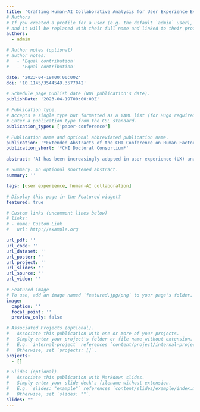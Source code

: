 ```yaml
---
title: 'Crafting Human-AI Collaborative Analysis for User Experience Evaluation'
# Authors
# If you created a profile for a user (e.g. the default `admin` user), write the username (folder name) here
# and it will be replaced with their full name and linked to their profile.
authors:
  - admin

# Author notes (optional)
# author_notes:
#   - 'Equal contribution'
#   - 'Equal contribution'

date: '2023-04-19T00:00:00Z'
doi: '10.1145/3544549.3577042'

# Schedule page publish date (NOT publication's date).
publishDate: '2023-04-19T00:00:00Z'

# Publication type.
# Accepts a single type but formatted as a YAML list (for Hugo requirements).
# Enter a publication type from the CSL standard.
publication_types: ['paper-conference']

# Publication name and optional abbreviated publication name.
publication: '*Extended Abstracts of the CHI Conference on Human Factors in Computing Systems*'
publication_short: '*CHI Doctoral Consortium*'

abstract: 'AI has been increasingly adopted in user experience (UX) analysis, in which UX evaluators review test recordings to identify usability problems. However, most AI-infused systems apply fully automatic approaches, leading to distrust from UX evaluators. In my dissertation work, we consider AI as assisting, not replacing human judgment. Through an international survey, we investigated the current practices and challenges of UX evaluators and identified an opportunity for AI assistance. We then studied nuanced cooperative work between UX evaluators and AI, by employing either non-interactive visualizations or interactive conversational assistants (CAs). The next steps include building upon our findings about the reactive Q&A dynamic with CAs, by exploring how a proactive approach or a combination of visualizations and CAs may better support UX evaluators. This research will identify interactions and representations that give rise to productive and trusting collaborations with AI.'

# Summary. An optional shortened abstract.
summary: ''

tags: [user experience, human-AI collaboration]

# Display this page in the Featured widget?
featured: true

# Custom links (uncomment lines below)
# links:
# - name: Custom Link
#   url: http://example.org

url_pdf: ''
url_code: ''
url_dataset: ''
url_poster: ''
url_project: ''
url_slides: ''
url_source: ''
url_video: ''

# Featured image
# To use, add an image named `featured.jpg/png` to your page's folder.
image:
  caption: ''
  focal_point: ''
  preview_only: false

# Associated Projects (optional).
#   Associate this publication with one or more of your projects.
#   Simply enter your project's folder or file name without extension.
#   E.g. `internal-project` references `content/project/internal-project/index.md`.
#   Otherwise, set `projects: []`.
projects:
  - []

# Slides (optional).
#   Associate this publication with Markdown slides.
#   Simply enter your slide deck's filename without extension.
#   E.g. `slides: "example"` references `content/slides/example/index.md`.
#   Otherwise, set `slides: ""`.
slides: ""
---
```


<!-- {{% callout note %}}
Click the _Cite_ button above to demo the feature to enable visitors to import publication metadata into their reference management software.
{{% /callout %}}

{{% callout note %}}
Create your slides in Markdown - click the _Slides_ button to check out the example.
{{% /callout %}}

Add the publication's **full text** or **supplementary notes** here. You can use rich formatting such as including [code, math, and images](https://docs.hugoblox.com/content/writing-markdown-latex/). -->
